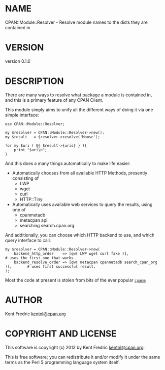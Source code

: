 # NAME

CPAN::Module::Resolver - Resolve module names to the dists they are contained in

# VERSION

version 0.1.0

# DESCRIPTION

There are many ways to resolve what package a module is contained in, and this is a primary feature of any CPAN Client.

This module simply aims to unify all the different ways of doing it via one simple interface:

	use CPAN::Module::Resolver;

	my $resolver = CPAN::Module::Resolver->new();
	my $result   = $resolver->resolve('Moose');

	for my $uri ( @{ $result->{uris} } ){
		print "$uri\n";
	}

And this does a many things automatically to make life easier:

- Automatically chooses from all available HTTP Methods, presently consisting of
    - LWP
    - wget
    - curl
    - HTTP::Tiny
- Automatically uses available web services to query the results, using one of 
    - cpanmetadb
    - metacpan api
    - searching search.cpan.org

And additionally, you can choose which HTTP backend to use, and which query interface to call. 

	my $resolver = CPAN::Module::Resolver->new(
		backend_http_order    => [qw( LWP wget curl fake )],   						# uses the first one that works
		backend_resolve_order => [qw( metacpan cpanmetadb search_cpan_org )],		# uses first successful result.
	);

Most the code at present is stolen from bits of the ever popular [`cpanm`](http://search.cpan.org/perldoc?App::cpanminus)

# AUTHOR

Kent Fredric <kentnl@cpan.org>

# COPYRIGHT AND LICENSE

This software is copyright (c) 2012 by Kent Fredric <kentnl@cpan.org>.

This is free software; you can redistribute it and/or modify it under
the same terms as the Perl 5 programming language system itself.
